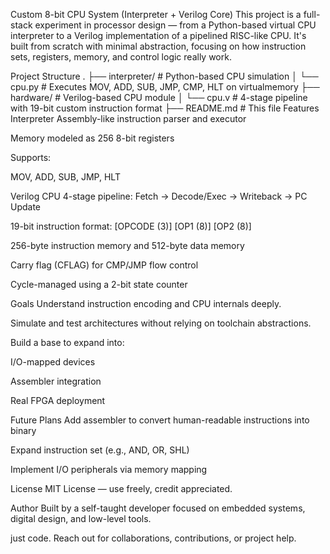 Custom 8-bit CPU System (Interpreter + Verilog Core)
This project is a full-stack experiment in processor design — from a Python-based virtual CPU interpreter to a Verilog implementation of a pipelined RISC-like CPU. It's built from scratch with minimal abstraction, focusing on how instruction sets, registers, memory, and control logic really work.

Project Structure
.
├── interpreter/     # Python-based CPU simulation
│   └── cpu.py       # Executes MOV, ADD, SUB, JMP, CMP, HLT on virtualmemory
├── hardware/        # Verilog-based CPU module
│   └── cpu.v        # 4-stage pipeline with 19-bit custom instruction format
├── README.md        # This file
Features
Interpreter
Assembly-like instruction parser and executor

Memory modeled as 256 8-bit registers

Supports:

MOV, ADD, SUB, JMP, HLT

Verilog CPU
4-stage pipeline: Fetch → Decode/Exec → Writeback → PC Update

19-bit instruction format: [OPCODE (3)] [OP1 (8)] [OP2 (8)]

256-byte instruction memory and 512-byte data memory

Carry flag (CFLAG) for CMP/JMP flow control

Cycle-managed using a 2-bit state counter

Goals
Understand instruction encoding and CPU internals deeply.

Simulate and test architectures without relying on toolchain abstractions.

Build a base to expand into:

I/O-mapped devices

Assembler integration

Real FPGA deployment

Future Plans
Add assembler to convert human-readable instructions into binary

Expand instruction set (e.g., AND, OR, SHL)

Implement I/O peripherals via memory mapping

License
MIT License — use freely, credit appreciated.

Author
Built by a self-taught developer focused on embedded systems, digital design, and low-level tools.

just code.
Reach out for collaborations, contributions, or project help.
